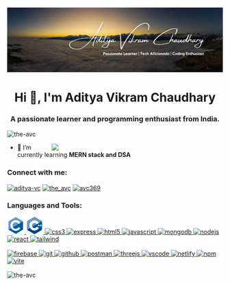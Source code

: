 ![logo](https://github.com/the-avc/the-avc/blob/main/githubBanner.png)
<h1 align="center">Hi 👋, I'm Aditya Vikram Chaudhary</h1>
<h3 align="center">A passionate learner and programming enthusiast from India.</h3>

<p align="left"> <img src="https://komarev.com/ghpvc/?username=the-avc&label=Profile%20views&color=0e75b6&style=flat" alt="the-avc" /> </p>
<img align="right" width="400" src="https://camo.githubusercontent.com/2366b34bb903c09617990fb5fff4622f3e941349e846ddb7e73df872a9d21233/68747470733a2f2f63646e2e6472696262626c652e636f6d2f75736572732f3733303730332f73637265656e73686f74732f363538313234332f6176656e746f2e676966"/>

- 🌱 I’m currently learning **MERN stack and DSA**

<h3 align="left">Connect with me:</h3>
<p align="left">
<a href="https://linkedin.com/in/aditya-vc" target="blank"><img align="center" src="https://skillicons.dev/icons?i=linkedin" alt="aditya-vc" height="30" width="40" /></a>
<a href="https://www.leetcode.com/the_avc" target="blank"><img align="center" src="https://raw.githubusercontent.com/rahuldkjain/github-profile-readme-generator/master/src/images/icons/Social/leet-code.svg" alt="the_avc" height="30" width="40" /></a>
<a href="https://codeforces.com/profile/AVC369" target="blank"><img align="center" src="https://raw.githubusercontent.com/rahuldkjain/github-profile-readme-generator/master/src/images/icons/Social/codeforces.svg" alt="avc369" height="30" width="40" /></a>
</p>

<h3 align="left">Languages and Tools:</h3>
<p align="left">
    <a href="https://www.cprogramming.com/" target="_blank" rel="noreferrer"> <img src="https://raw.githubusercontent.com/devicons/devicon/master/icons/c/c-original.svg" alt="c" width="40" height="40"/> </a> 
    <a href="https://www.w3schools.com/cpp/" target="_blank" rel="noreferrer"> <img src="https://raw.githubusercontent.com/devicons/devicon/master/icons/cplusplus/cplusplus-original.svg" alt="cplusplus" width="40" height="40"/> </a>
    <a href="https://www.w3schools.com/css/" target="_blank" rel="noreferrer"> <img src="https://skillicons.dev/icons?i=css" alt="css3" width="40" height="40"/> </a> 
    <a href="https://expressjs.com" target="_blank" rel="noreferrer"> <img src="https://skillicons.dev/icons?i=express" alt="express" width="40" height="40"/> </a>
    <a href="https://www.w3.org/html/" target="_blank" rel="noreferrer"> <img src="https://skillicons.dev/icons?i=html" alt="html5" width="40" height="40"/> </a> 
    <a href="https://developer.mozilla.org/en-US/docs/Web/JavaScript" target="_blank" rel="noreferrer"> <img src="https://skillicons.dev/icons?i=js" alt="javascript" width="40" height="40"/> </a>
    <a href="https://www.mongodb.com/" target="_blank" rel="noreferrer"> <img src="https://skillicons.dev/icons?i=mongodb" alt="mongodb" width="40" height="40"/> </a>
    <a href="https://nodejs.org" target="_blank" rel="noreferrer"> <img src="https://skillicons.dev/icons?i=nodejs" alt="nodejs" width="40" height="40"/> </a> 
    <a href="https://reactjs.org/" target="_blank" rel="noreferrer"> <img src="https://skillicons.dev/icons?i=react" alt="react" width="40" height="40"/> </a> 
    <a href="https://tailwindcss.com/" target="_blank" rel="noreferrer"> <img src="https://skillicons.dev/icons?i=tailwind" alt="tailwind" width="40" height="40"/> </a> 
    <br>
    <br>
<!--others -->
    <a href="https://firebase.google.com/" target="_blank" rel="noreferrer"> <img src="https://skillicons.dev/icons?i=firebase" alt="firebase" width="40" height="40"/> </a> 
    <a href="https://git-scm.com/" target="_blank" rel="noreferrer"> <img src="https://skillicons.dev/icons?i=git" alt="git" width="40" height="40"/> </a>
    <a href="https://github.com/" target="_blank" rel="noreferrer"> <img src="https://skillicons.dev/icons?i=github" alt="github" width="40" height="40"/> </a>
    <a href="https://www.postman.com/" target="_blank" rel="noreferrer"> <img src="https://skillicons.dev/icons?i=postman" alt="postman" width="40" height="40"/> </a>
    <a href="https://threejs.org/" target="_blank" rel="noreferrer"> <img src="https://skillicons.dev/icons?i=threejs" alt="threejs" width="40" height="40"/> </a>
    <a href="https://code.visualstudio.com/" target="_blank" rel="noreferrer"> <img src="https://skillicons.dev/icons?i=vscode" alt="vscode" width="40" height="40"/> </a>
    <a href="https://www.netlify.com/" target="_blank" rel="noreferrer"> <img src="https://skillicons.dev/icons?i=netlify" alt="netlify" width="40" height="40"/> </a>
    <a href="https://www.npmjs.com/" target="_blank" rel="noreferrer"> <img src="https://skillicons.dev/icons?i=npm" alt="npm" width="40" height="40"/> </a>
    <a href="https://vite.dev/" target="_blank" rel="noreferrer"> <img src="https://skillicons.dev/icons?i=vite" alt="vite" width="40" height="40"/> </a>
</p>

<p><img align="center" src="https://github-readme-stats.vercel.app/api/top-langs?username=the-avc&show_icons=true&locale=en&layout=compact" alt="the-avc" /></p>
